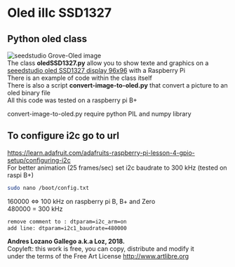 # Oled iIIc SSD1327

## Python oled class

![seedstudio Grove-Oled image](https://statics3.seeedstudio.com/images/product/oled1281281.jpg)  
The class **oledSSD1327.py** allow you to show texte and graphics on a  
[seeedstudio oled SSD1327 display 96x96](https://www.seeedstudio.com/Grove-OLED-Display-1.12%26quot%3B-p-824.html) with a Raspberry Pi  
There is an example of code within the class itself  
There is also a script **convert-image-to-oled.py** that convert a picture to an oled binary file  
All this code was tested on a raspberry pi B+  

convert-image-to-oled.py require python PIL and numpy library  

## To configure i2c go to url

https://learn.adafruit.com/adafruits-raspberry-pi-lesson-4-gpio-setup/configuring-i2c  
For better animation (25 frames/sec) set i2c baudrate to 300 kHz (tested on raspi B+)  

```bash
sudo nano /boot/config.txt
```

160000 <=> 100 kHz on raspberry pi B, B+ and Zero  
480000 = 300 kHz  
```bash
remove comment to : dtparam=i2c_arm=on  
add line: dtparam=i2c1_baudrate=480000  
```
**Andres Lozano Gallego a.k.a Loz, 2018.**  
Copyleft: this work is free, you can copy, distribute and modify it  
under the terms of the Free Art License http://www.artlibre.org
